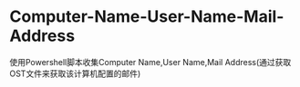 # Computer-Name-User-Name-Mail-Address
使用Powershell脚本收集Computer Name,User Name,Mail Address(通过获取OST文件来获取该计算机配置的邮件)
